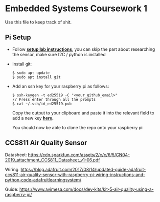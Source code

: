 Embedded Systems Coursework 1
=============================
Use this file to keep track of shit.

Pi Setup
--------
- Follow [**setup lab instructions**](lab-instructions-cw1-part1.pdf), you can skip the part about researching the sensor, make sure I2C / python is installed
- Install git:
    ```
    $ sudo apt update
    $ sudo apt install git
    ```
- Add an ssh key for your raspberry pi as follows:
    ```
    $ ssh-keygen -t ed25519 -C "<your_github_email>"
    // Press enter through all the prompts
    $ cat ~/.ssh/id_ed25519.pub 
    ```
    Copy the output to your clipboard and paste it into the relevant field to add a new key [**here**](https://github.com/settings/keys).

    You should now be able to clone the repo onto your raspberry pi

CCS811 Air Quality Sensor
-------------------------
Datasheet: https://cdn.sparkfun.com/assets/2/c/c/6/5/CN04-2019_attachment_CCS811_Datasheet_v1-06.pdf

Wiring: https://blog.adafruit.com/2017/08/14/updated-guide-adafruit-ccs811-air-quality-sensor-with-raspberry-pi-wiring-instructions-and-python-code-adafruitlearningsystem/

Guide: https://www.avimesa.com/docs/dev-kits/kit-5-air-quality-using-a-raspberry-pi/